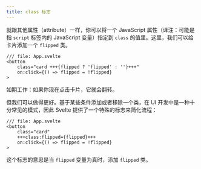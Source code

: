 ```yaml
---
title: class 标志
---
```


就跟其他属性（attribute）一样，你可以将一个 JavaScript 属性（译注：可能是指 `script` 标签内的 JavaScript 变量）指定到 `class` 的值里。这里，我们可以给卡片添加一个 `flipped` 类。

```svelte
/// file: App.svelte
<button
	class="card +++{flipped ? 'flipped' : ''}+++"
	on:click={() => flipped = !flipped}
>
```

如期工作：如果你现在点击卡片，它就会翻转。

但我们可以做得更好。基于某些条件添加或者移除一个类，在 UI 开发中是一种十分常见的模式，因此 Svelte 提供了一个特殊的标志来简化流程：

```svelte
/// file: App.svelte
<button
	class="card"
	+++class:flipped={flipped}+++
	on:click={() => flipped = !flipped}
>
```

这个标志的意思是当 `flipped` 变量为真时，添加 `flipped` 类。